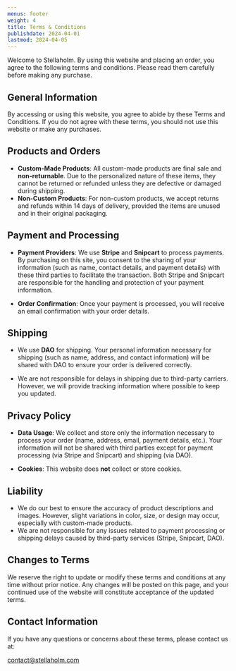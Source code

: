 ```yaml
---
menus: footer
weight: 4
title: Terms & Conditions
publishdate: 2024-04-01
lastmod: 2024-04-05
---
```


Welcome to Stellaholm. By using this website and placing an order, you agree to
the following terms and conditions. Please read them carefully before making any
purchase.

## General Information

By accessing or using this website, you agree to abide by these Terms and
Conditions. If you do not agree with these terms, you should not use this
website or make any purchases.

## Products and Orders

-   **Custom-Made Products**: All custom-made products are final sale and
    **non-returnable**. Due to the personalized nature of these items, they
    cannot be returned or refunded unless they are defective or damaged during
    shipping.
-   **Non-Custom Products**: For non-custom products, we accept returns and
    refunds within 14 days of delivery, provided the items are unused and in
    their original packaging.

## Payment and Processing

-   **Payment Providers**: We use **Stripe** and **Snipcart** to process
    payments. By purchasing on this site, you consent to the sharing of your
    information (such as name, contact details, and payment details) with these
    third parties to facilitate the transaction. Both Stripe and Snipcart are
    responsible for the handling and protection of your payment information.

-   **Order Confirmation**: Once your payment is processed, you will receive an
    email confirmation with your order details.

## Shipping

-   We use **DAO** for shipping. Your personal information necessary for
    shipping (such as name, address, and contact information) will be shared
    with DAO to ensure your order is delivered correctly.

-   We are not responsible for delays in shipping due to third-party carriers.
    However, we will provide tracking information where possible to keep you
    updated.

## Privacy Policy

-   **Data Usage**: We collect and store only the information necessary to
    process your order (name, address, email, payment details, etc.). Your
    information will not be shared with third parties except for payment
    processing (via Stripe and Snipcart) and shipping (via DAO).

-   **Cookies**: This website does **not** collect or store cookies.

## Liability

-   We do our best to ensure the accuracy of product descriptions and images.
    However, slight variations in color, size, or design may occur, especially
    with custom-made products.
-   We are not responsible for any issues related to payment processing or
    shipping delays caused by third-party services (Stripe, Snipcart, DAO).

## Changes to Terms

We reserve the right to update or modify these terms and conditions at any time
without prior notice. Any changes will be posted on this page, and your
continued use of the website will constitute acceptance of the updated terms.

## Contact Information

If you have any questions or concerns about these terms, please contact us at:

[contact@stellaholm.com](mailto:contact@stellaholm.com)
